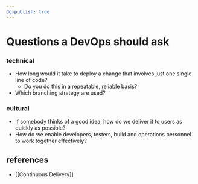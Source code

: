 ```yaml
---
dg-publish: true
---
```

# Questions a DevOps should ask

### technical

- How long would it take to deploy a change that involves just one single line of code?
    - Do you do this in a repeatable, reliable basis?
- Which branching strategy are used?

### cultural

- If somebody thinks of a good idea, how do we deliver it to users as quickly as possible?
- How do we enable developers, testers, build and operations personnel to work together effectively?


## references

- [[Continuous Delivery]]